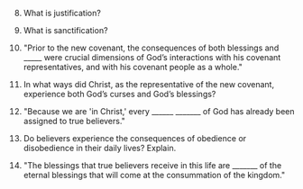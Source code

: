 8. What is justification? 

9. What is sanctification? 

10. "Prior to the new covenant, the consequences of both blessings and _____ were crucial dimensions of God’s interactions with his covenant representatives, and with his covenant people as a whole."

11. In what ways did Christ, as the representative of the new covenant, experience both God’s curses and God’s blessings?

12. "Because we are 'in Christ,' every ______ _______ of God has already been assigned to true believers." 

13. Do believers experience the consequences of obedience or disobedience in their daily lives? Explain.

14. "The blessings that true believers receive in this life are _______ of the eternal blessings that will come at the consummation of the kingdom." 
